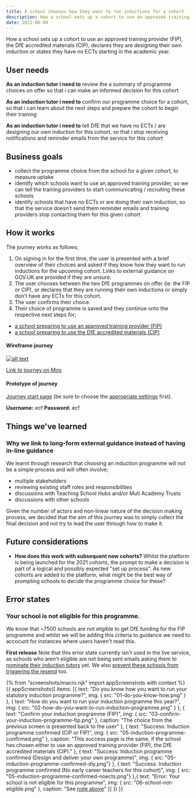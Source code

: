 ```yaml
---
title: A school chooses how they want to run inductions for a cohort
description: How a school sets up a cohort to use an approved training provider (FIP), the DfE accredited materials (CIP), declares they are designing their own induction or states they have no ECTs starting in the academic year.
date: 2021-06-09
---
```


How a school sets up a cohort to use an approved training provider (FIP), the DfE accredited materials (CIP), declares they are designing their own induction or states they have no ECTs starting in the academic year.

## User needs

**As an induction tutor i need to**
review the a summary of programme choices on offer so that i can make an informed decision for this cohort

**As an induction tutor i need to**
confirm our programme choice for a cohort, so that i can learn about the next steps and prepare the cohort to begin their training

**As an induction tutor i need to**
tell DfE that we have no ECTs / are designing our own induction for this cohort, so that i stop receiving notifications and reminder emails from the service for this cohort


## Business goals
* collect the programme choice from the school for a given cohort, to measure uptake
* identify which schools want to use an approved training provider, so we can tell the training providers to start communicating / recruiting these schools
* identify schools that have no ECTs or are doing their own induction, so that the service doesn’t send them reminder emails and training providers stop contacting them for this given cohort


## How it works
The journey works as follows;
1. On signing in for the first time, the user is presented with a brief overview of their choices and asked if they know how they want to run inductions for the upcoming cohort. Links to external guidance on GOV.UK are provided if they are unsure.
2. The user chooses between the two DfE programmes on offer (ie. the FIP or CIP), or declares that they are running their own inductions or simply don't have any ECTs for this cohort.
3. The user confirms their choice.
4. Their choice of programme is saved and they continue onto the respective next steps for;
* [a school preparing to use an approved training provider (FIP)](/manage-training/school-preparing-to-use-an-approved-training-provider-fip/)
* [a school preparing to use the DfE accredited materials (CIP)](/manage-training/school-preparing-to-use-dfe-approved-materials-cip/)


#### Wireframe journey
[![alt text](/manage-training/school-choosing-an-induction-programme/wire-flows.jpg)](/manage-training/school-choosing-an-induction-programme/wire-flows.jpg)

[Link to journey on Miro](https://miro.com/app/board/o9J_ldVNkCY=/?moveToWidget=3074457355290069818&cot=14)

#### Prototype of journey
[Journey start page](https://dfe-ecf-register-partner.herokuapp.com/school-signed-in/no-decision/pre-choose-provision) (be sure to choose the [appropriate settings](https://dfe-ecf-register-partner.herokuapp.com/start-testing) first).

**Username:** ecf
**Password:** ecf



## Things we've learned

### Why we link to long-form external guidance instead of having in-line guidance
We learnt through research that choosing an induction programme will not be a simple process and will often involve;

* multiple stakeholders
* reviewing existing staff roles and responsibilities
* discussions with Teaching School Hubs and/or Muti Academy Trusts
* discussions with other schools

Given the number of actors and non-linear nature of the decision making process, we decided that the aim of this journey was to simply collect the final decision and not try to lead the user through how to make it.


## Future considerations
* **How does this work with subsequent new cohorts?** Whilst the platform is being launched for the 2021 cohorts, the prompt to make a decision is part of a logical and possibly expected "set up process". As new cohorts are added to the platform, what might be the best way of prompting schools to decide the programme choice for these?


## Error states

### Your school is not eligible for this programme.
We know that ~7500 schools are not eligible to get DfE funding for the FIP programme and whilst we will be adding this criteria to guidance we need to accocunt for instances where users haven't read this.

**First release**
Note that this error state currently isn't used in the live service, as schools who aren't eligible are not being sent emails asking them to [nominate their induction tutors](/manage-training/nominating-an-induction-tutor/) yet. We also [prevent these schools from triggering the resend](/manage-training/resend-the-induction-tutor-nomination-email/#error-state-your-school-is-only-eligible-for-2-of-our-programmes) too.


{% from "screenshots/macro.njk" import appScreenshots with context %}
{{ appScreenshots({
  items: [{
      text: "Do you know how you want to run your statutory induction programme?",
      img: { src: "01-do-you-know-how.png" }
    }, {
      text: "How do you want to run your induction programme this year?",
      img: { src: "02-how-do-you-want-to-run-induction-programme.png" }
    }, {
      text: "Confirm your induction programme (FIP)",
      img: { src: "03-confirm-your-induction-programme-fip.png" },
      caption: "The choice from the previous screen is presented back to the user"
    }, {
      text: "Success: Induction programme confirmed (CIP or FIP)",
      img: { src: "05-induction-programme-confirmed.png" },
      caption: "This success page is the same, if the school has chosen either to use an approved training provider (FIP), the DfE accredited materials (CIP)."
    }, {
      text: "Success: Induction programme confirmed (Design and deliver your own programme)",
      img: { src: "05-induction-programme-confirmed-diy.png"}
    }, {
      text: "Success: Induction programme confirmed (No early career teachers for this cohort)",
      img: { src: "05-induction-programme-confirmed-noects.png"}
    },{
      text: "Error: Your school is not eligible for this programme",
      img: { src: "06-school-not-eligible.png" },
      caption: "See [note above](/manage-training/school-choosing-an-induction-programme/#error-states)"
    }]
}) }}
